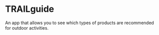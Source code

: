 #  TRAILguide
An app that allows you to see which types of products are recommended for outdoor activities.

